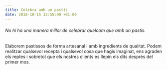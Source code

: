 ```yaml
---
title: Celebra amb un pastís
date: 2018-10-15 12:55:00 +01:00
---
```


###### No hi ha una manera millor de celebrar quelcom que amb un pastís.

Elaborem pastissos de forma artesanal i amb ingredients de qualitat. Podem realitzar qualsevol recepta i qualsevol cosa que hagis imaginat, ens agraden els reptes i sobretot que els nostres clients es llepin els dits després del primer mos.